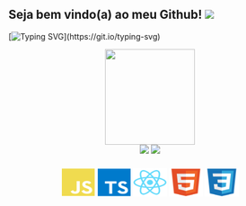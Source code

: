## Seja bem vindo(a) ao meu Github! <img src="https://media.giphy.com/media/mGcNjsfWAjY5AEZNw6/giphy.gif" width="50">

[![Typing SVG](https://readme-typing-svg.demolab.com?font=Inconsolata&weight=500&size=50&duration=4000&pause=500&color=964ADB&center=true&vCenter=true&width=1700&height=140&lines=Hi+there!;My+name+is+Ana%2C+I+like+technology+and+learning+new+languages+&#10084;)](https://git.io/typing-svg)

<div>  
  <div align="center">
    <img align="center" height="170" width="160" src="https://user-images.githubusercontent.com/74038190/219923809-b86dc415-a0c2-4a38-bc88-ad6cf06395a8.gif">
  </div>
</div>

<div align="center">
<picture>
  <source
    srcset="https://github-readme-stats.vercel.app/api?username=devanaclimgo&show_icons=true&theme=midnight-purple"
    media="(prefers-color-scheme: dark)"
  />
  <source
    srcset="https://github-readme-stats.vercel.app/api?username=devanaclimgo&show_icons=true"
    media="(prefers-color-scheme: light), (prefers-color-scheme: no-preference)"
  />
  <img src="https://github-readme-stats.vercel.app/api?username=devanaclimgo&show_icons=true" />
</picture>
<img height="180em" src="https://github-readme-stats.vercel.app/api/top-langs/?username=devanaclimgo&layout=compact&langs_count=8&theme=midnight-purple"/>
</div>

###

<div align="center">
  <img align="center" alt="Ana-Js" height="50" width="60" src="https://raw.githubusercontent.com/devicons/devicon/master/icons/javascript/javascript-plain.svg">
  <img align="center" alt="Ana-Ts" height="50" width="60" src="https://raw.githubusercontent.com/devicons/devicon/master/icons/typescript/typescript-plain.svg">
  <img align="center" alt="Ana-React" height="50" width="60" src="https://raw.githubusercontent.com/devicons/devicon/master/icons/react/react-original.svg">
  <img align="center" alt="Ana-HTML" height="50" width="60" src="https://raw.githubusercontent.com/devicons/devicon/master/icons/html5/html5-original.svg">
  <img align="center" alt="Ana-CSS" height="50" width="60" src="https://raw.githubusercontent.com/devicons/devicon/master/icons/css3/css3-original.svg">
</div>
